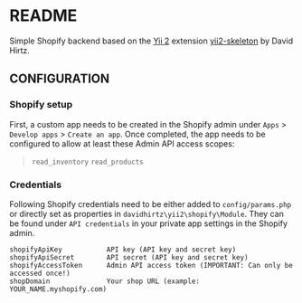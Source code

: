README
============================

Simple Shopify backend based on the [Yii 2](http://www.yiiframework.com/) extension [yii2-skeleton](https://github.com/davidhirtz/yii2-skeleton/) by David Hirtz.

CONFIGURATION
-------------

### Shopify setup

First, a custom app needs to be created in the Shopify admin under `Apps` > `Develop apps` > `Create an app`.
Once completed, the app needs to be configured to allow at least these Admin API access scopes:

> `read_inventory`
> `read_products`

### Credentials

Following Shopify credentials need to be either added to `config/params.php` or directly set as properties in `davidhirtz\yii2\shopify\Module`.
They can be found under `API credentials` in your private app settings in the Shopify admin.

    shopifyApiKey           API key (API key and secret key)
    shopifyApiSecret        API secret (API key and secret key)
    shopifyAccessToken      Admin API access token (IMPORTANT: Can only be accessed once!)
    shopDomain              Your shop URL (example: YOUR_NAME.myshopify.com)
